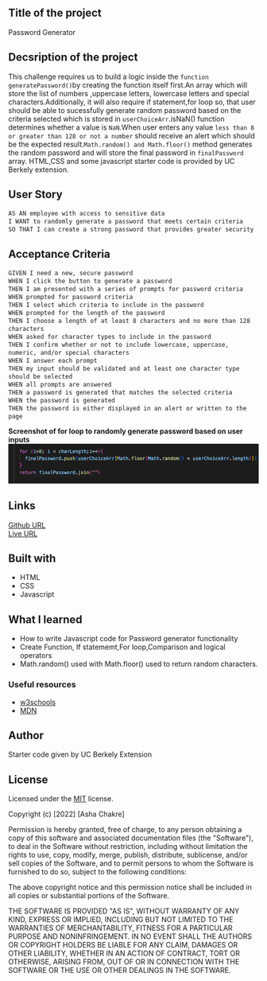 ## Title of the project

Password Generator

## Decsription of the project

This challenge requires us to build a logic inside the `function generatePassword()`by creating the function itself first.An array which will store the list of numbers ,uppercase letters, lowercase letters and special characters.Additionally, it will also require if statement,for loop so, that user should be able to sucessfully generate random password based on the criteria selected which is stored in `userChoiceArr`.isNaN() function determines whether a value is `NaN`.When user enters any value `less than 8 or greater than 128 or not a number` should receive an alert which should be the expected result.`Math.random() and Math.floor()` method generates the random password and will store the final password in `finalPassword` array. HTML,CSS and some javascript starter code is provided by UC Berkely extension.

## User Story

```
AS AN employee with access to sensitive data
I WANT to randomly generate a password that meets certain criteria
SO THAT I can create a strong password that provides greater security
```

## Acceptance Criteria

```
GIVEN I need a new, secure password
WHEN I click the button to generate a password
THEN I am presented with a series of prompts for password criteria
WHEN prompted for password criteria
THEN I select which criteria to include in the password
WHEN prompted for the length of the password
THEN I choose a length of at least 8 characters and no more than 128 characters
WHEN asked for character types to include in the password
THEN I confirm whether or not to include lowercase, uppercase, numeric, and/or special characters
WHEN I answer each prompt
THEN my input should be validated and at least one character type should be selected
WHEN all prompts are answered
THEN a password is generated that matches the selected criteria
WHEN the password is generated
THEN the password is either displayed in an alert or written to the page
```

**Screenshot of for loop to randomly generate password based on user inputs**
<img src="./assets/for-loop.png" alt ="screenshot of for loop"/>

## Links

[Github URL](https://github.com/ashachakre0906/Password-Generator)<br>
[Live URL](https://ashachakre0906.github.io/Password-Generator/)<br>

## Built with

- HTML
- CSS
- Javascript

## What I learned

- How to write Javascript code for Password generator functionality
- Create Function, If statememt,For loop,Comparison and logical operators
- Math.random() used with Math.floor() used to return random characters.

### Useful resources

- [w3schools](https://www.w3schools.com/js/default.asp)
- [MDN](https://developer.mozilla.org/en-US/docs/Web/JavaScript/Reference/Functions)

## Author

Starter code given by UC Berkely Extension

## License

Licensed under the [MIT](https://choosealicense.com/licenses/mit/) license.

Copyright (c) [2022] [Asha Chakre]

Permission is hereby granted, free of charge, to any person obtaining a copy
of this software and associated documentation files (the "Software"), to deal
in the Software without restriction, including without limitation the rights
to use, copy, modify, merge, publish, distribute, sublicense, and/or sell
copies of the Software, and to permit persons to whom the Software is
furnished to do so, subject to the following conditions:

The above copyright notice and this permission notice shall be included in all
copies or substantial portions of the Software.

THE SOFTWARE IS PROVIDED "AS IS", WITHOUT WARRANTY OF ANY KIND, EXPRESS OR
IMPLIED, INCLUDING BUT NOT LIMITED TO THE WARRANTIES OF MERCHANTABILITY,
FITNESS FOR A PARTICULAR PURPOSE AND NONINFRINGEMENT. IN NO EVENT SHALL THE
AUTHORS OR COPYRIGHT HOLDERS BE LIABLE FOR ANY CLAIM, DAMAGES OR OTHER
LIABILITY, WHETHER IN AN ACTION OF CONTRACT, TORT OR OTHERWISE, ARISING FROM,
OUT OF OR IN CONNECTION WITH THE SOFTWARE OR THE USE OR OTHER DEALINGS IN THE
SOFTWARE.

